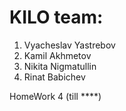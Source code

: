 # KILO team:
1. Vyacheslav Yastrebov
2. Kamil Akhmetov
3. Nikita Nigmatullin 
4. Rinat Babichev

HomeWork 4 (till ****)
